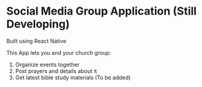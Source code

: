# Social Media Group Application  (Still Developing)
Built using React Native

This App lets you and your church group:
1. Organize events together
2. Post prayers and details about it
3. Get latest bible study materials (To be added)


